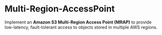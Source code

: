 # Multi-Region-AccessPoint
Implement an **Amazon S3 Multi-Region Access Point (MRAP)** to provide low-latency, fault-tolerant access to objects stored in multiple AWS regions.
